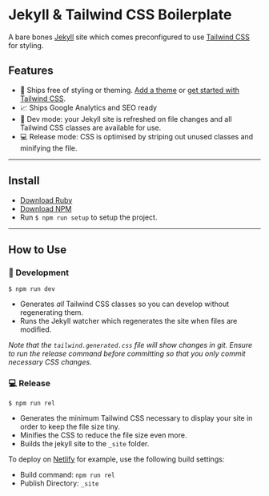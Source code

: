 # Jekyll & Tailwind CSS Boilerplate

A bare bones [Jekyll](https://jekyllrb.com/) site which comes preconfigured to use [Tailwind CSS](https://tailwindcss.com/) for styling.

## Features

- 🤍 Ships free of styling or theming. [Add a theme](https://jekyllrb.com/resources/) or [get started with Tailwind CSS](https://tailwindcss.com/docs/utility-first/).
- 📈 Ships Google Analytics and SEO ready
- 🍕 Dev mode: your Jekyll site is refreshed on file changes and all Tailwind CSS classes are available for use.
- 💻 Release mode: CSS is optimised by striping out unused classes and minifying the file.

---

## Install

- [Download Ruby](https://www.ruby-lang.org/en/downloads/)
- [Download NPM](https://www.npmjs.com/get-npm)
- Run `$ npm run setup` to setup the project.

---

## How to Use

### 🍕 Development

```$ npm run dev```

- Generates _all_ Tailwind CSS classes so you can develop without regenerating them.
- Runs the Jekyll watcher which regenerates the site when files are modified.

*Note that the `tailwind.generated.css` file will show changes in git. Ensure to run the release command before committing so that you only commit necessary CSS changes.*

### 💻 Release

```$ npm run rel```

- Generates the minimum Tailwind CSS necessary to display your site in order to keep the file size tiny.
- Minifies the CSS to reduce the file size even more.
- Builds the jekyll site to the `_site` folder.

To deploy on [Netlify](https://www.netlify.com/) for example, use the following build settings:
- Build command: `npm run rel`
- Publish Directory: `_site`
